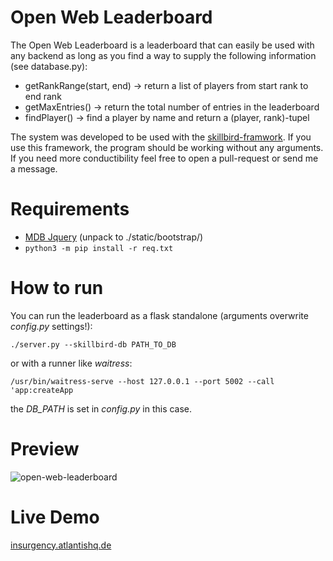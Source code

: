 # Open Web Leaderboard
The Open Web Leaderboard is a leaderboard that can easily be used with any backend as long as you find a way to supply the following information (see database.py):
    
- getRankRange(start, end) -> return a list of players from start rank to end rank
- getMaxEntries() -> return the total number of entries in the leaderboard
- findPlayer() -> find a player by name and return a (player, rank)-tupel

The system was developed to be used with the [skillbird-framwork](https://github.com/FAUSheppy/skillbird). If you use this framework, the program should be working without any arguments. If you need more conductibility feel free to open a pull-request or send me a message.

# Requirements
- [MDB Jquery](https://mdbootstrap.com/docs/jquery/getting-started/download/) (unpack to ./static/bootstrap/)
- ``python3 -m pip install -r req.txt``


# How to run
You can run the leaderboard as a flask standalone (arguments overwrite *config.py* settings!):

    ./server.py --skillbird-db PATH_TO_DB

or with a runner like *waitress*:

    /usr/bin/waitress-serve --host 127.0.0.1 --port 5002 --call 'app:createApp

the *DB_PATH* is set in *config.py* in this case.

# Preview
![open-web-leaderboard](https://media.atlantishq.de/leaderboard-github-picture.png)

# Live Demo
[insurgency.atlantishq.de](https://insurgency.atlantishq.de)
